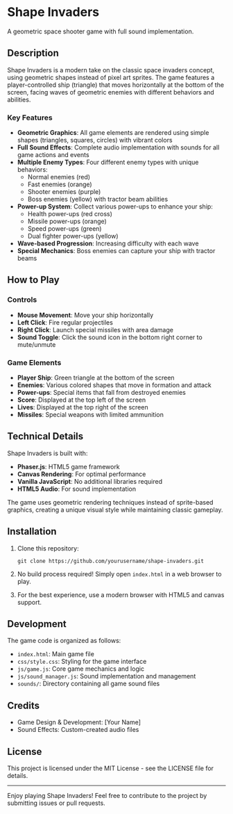 # Shape Invaders

A geometric space shooter game with full sound implementation.

## Description

Shape Invaders is a modern take on the classic space invaders concept, using geometric shapes instead of pixel art sprites. The game features a player-controlled ship (triangle) that moves horizontally at the bottom of the screen, facing waves of geometric enemies with different behaviors and abilities.

### Key Features

- **Geometric Graphics**: All game elements are rendered using simple shapes (triangles, squares, circles) with vibrant colors
- **Full Sound Effects**: Complete audio implementation with sounds for all game actions and events
- **Multiple Enemy Types**: Four different enemy types with unique behaviors:
  - Normal enemies (red)
  - Fast enemies (orange)
  - Shooter enemies (purple)
  - Boss enemies (yellow) with tractor beam abilities
- **Power-up System**: Collect various power-ups to enhance your ship:
  - Health power-ups (red cross)
  - Missile power-ups (orange)
  - Speed power-ups (green)
  - Dual fighter power-ups (yellow)
- **Wave-based Progression**: Increasing difficulty with each wave
- **Special Mechanics**: Boss enemies can capture your ship with tractor beams

## How to Play

### Controls

- **Mouse Movement**: Move your ship horizontally
- **Left Click**: Fire regular projectiles
- **Right Click**: Launch special missiles with area damage
- **Sound Toggle**: Click the sound icon in the bottom right corner to mute/unmute

### Game Elements

- **Player Ship**: Green triangle at the bottom of the screen
- **Enemies**: Various colored shapes that move in formation and attack
- **Power-ups**: Special items that fall from destroyed enemies
- **Score**: Displayed at the top left of the screen
- **Lives**: Displayed at the top right of the screen
- **Missiles**: Special weapons with limited ammunition

## Technical Details

Shape Invaders is built with:

- **Phaser.js**: HTML5 game framework
- **Canvas Rendering**: For optimal performance
- **Vanilla JavaScript**: No additional libraries required
- **HTML5 Audio**: For sound implementation

The game uses geometric rendering techniques instead of sprite-based graphics, creating a unique visual style while maintaining classic gameplay.

## Installation

1. Clone this repository:
   ```
   git clone https://github.com/yourusername/shape-invaders.git
   ```

2. No build process required! Simply open `index.html` in a web browser to play.

3. For the best experience, use a modern browser with HTML5 and canvas support.

## Development

The game code is organized as follows:

- `index.html`: Main game file
- `css/style.css`: Styling for the game interface
- `js/game.js`: Core game mechanics and logic
- `js/sound_manager.js`: Sound implementation and management
- `sounds/`: Directory containing all game sound files

## Credits

- Game Design & Development: [Your Name]
- Sound Effects: Custom-created audio files

## License

This project is licensed under the MIT License - see the LICENSE file for details.

---

Enjoy playing Shape Invaders! Feel free to contribute to the project by submitting issues or pull requests.

